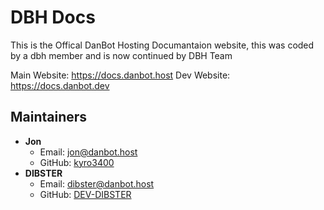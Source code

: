 # DBH Docs
This is the Offical DanBot Hosting Documantaion website, this was coded by a dbh member and is now continued by DBH Team

Main Website: https://docs.danbot.host
Dev Website: https://docs.danbot.dev

## Maintainers
- **Jon**
    - Email: jon@danbot.host
    - GitHub: [kyro3400](https://github.com/kyro3400)
- **DIBSTER**
    - Email: dibster@danbot.host
    - GitHub: [DEV-DIBSTER](https://github.com/DEV-DIBSTER)
